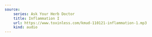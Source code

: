 ```yaml
---
source:
    series: Ask Your Herb Doctor
    title: Inflammation I
    url: https://www.toxinless.com/kmud-110121-inflammation-1.mp3
    kind: audio
---
```

